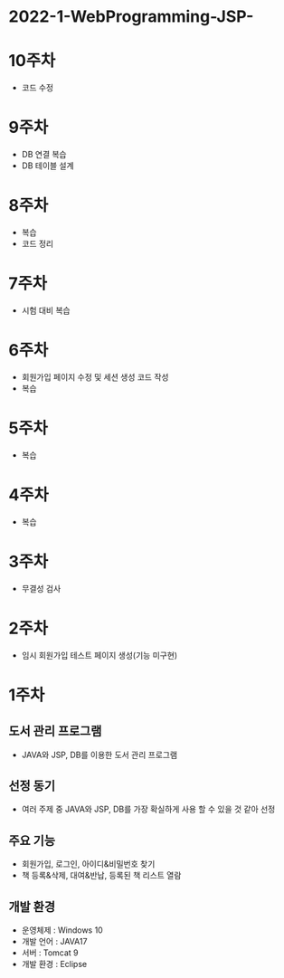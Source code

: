 2022-1-WebProgramming-JSP-
============
10주차
=====
* 코드 수정

9주차
=====
* DB 연결 복습
* DB 테이블 설계

8주차
=====
* 복습
* 코드 정리

7주차
=====
* 시험 대비 복습

6주차
=====
* 회원가입 페이지 수정 및 세션 생성 코드 작성
* 복습

5주차
=====
* 복습

4주차
=====
* 복습

3주차
=====
* 무결성 검사

2주차
=====
* 임시 회원가입 테스트 페이지 생성(기능 미구현)

1주차
=====
도서 관리 프로그램
------------------
* JAVA와 JSP, DB를 이용한 도서 관리 프로그램

선정 동기
---------
* 여러 주제 중 JAVA와 JSP, DB를 가장 확실하게 사용 할 수 있을 것 같아 선정

주요 기능
---------
* 회원가입, 로그인, 아이디&비밀번호 찾기
* 책 등록&삭제, 대여&반납, 등록된 책 리스트 열람

개발 환경
---------
* 운영체제 : Windows 10
* 개발 언어 : JAVA17
* 서버 : Tomcat 9
* 개발 환경 : Eclipse
